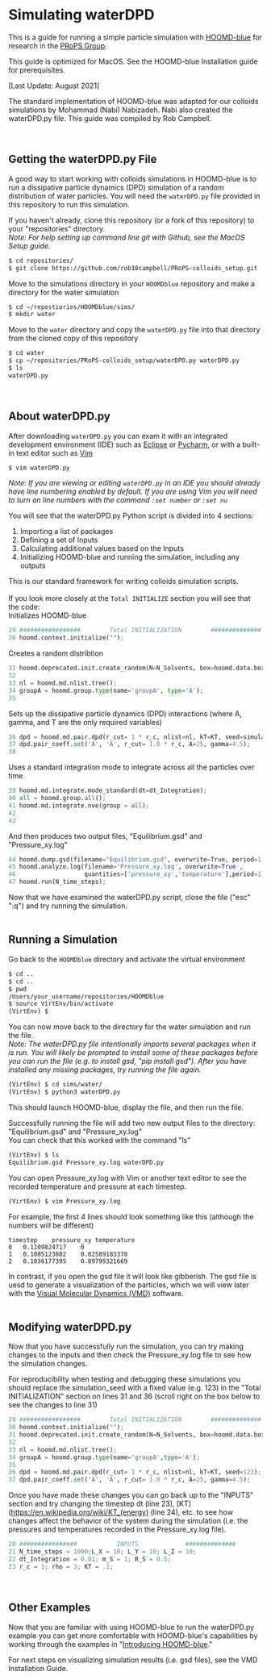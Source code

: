 # Simulating waterDPD

This is a guide for running a simple particle simulation with [HOOMD-blue] for research in the [PRoPS Group].

This guide is optimized for MacOS. See the HOOMD-blue Installation guide for prerequisites.

[Last Update: August 2021]

The standard implementation of HOOMD-blue was adapted for our colloids simulations by Mohammad (Nabi) Nabizadeh. Nabi also created the waterDPD.py file. This guide was compiled by Rob Campbell.

[HOOMD-blue]: http://glotzerlab.engin.umich.edu/hoomd-blue/
[PRoPS Group]: https://web.northeastern.edu/complexfluids/
<br>

## Getting the waterDPD.py File

A good way to start working with colloids simulations in HOOMD-blue is to run a dissipative particle dynamics (DPD) simulation of a random distribution of water particles. You will need the `waterDPD.py` file provided in this repository to run this simulation.

If you haven't already, clone this repository (or a fork of this repository) to your "repositories" directory.<br>
*Note: For help setting up command line git with Github, see the MacOS Setup guide.*
```bash
$ cd repositories/
$ git clone https://github.com/rob10campbell/PRoPS-colloids_setup.git
```
Move to the simulations directory in your `HOOMDblue` repository and make a directory for the water simulation
```bash
$ cd ~/repostiories/HOOMDblue/sims/
$ mkdir water
```
Move to the `water` directory and copy the `waterDPD.py` file into that directory from the cloned copy of this repository
```bash
$ cd water
$ cp ~/repositories/PRoPS-colloids_setup/waterDPD.py waterDPD.py
$ ls
waterDPD.py
```
<br>

## About waterDPD.py

After downloading `waterDPD.py` you can exam it with an integrated development environment (IDE) such as [Eclipse](https://www.eclipse.org/downloads/) or [Pycharm](https://www.jetbrains.com/pycharm/), or with a built-in text editor such as [Vim](https://www.vim.org/)
```bash
$ vim waterDPD.py
```
*Note: If you are viewing or editing `waterDPD.py` in an IDE you should already have line numbering enabled by default. If you are using Vim you will need to turn on line numbers with the command `:set number` or `:set nu`*

You will see that the waterDPD.py Python script is divided into 4 sections:
1. Importing a list of packages
2. Defining a set of Inputs
3. Calculating additional values based on the Inputs
4. Initializing HOOMD-blue and running the simulation, including any outputs

This is our standard framework for writing colloids simulation scripts. 
<br>
<br>
If you look more closely at the `Total INITIALIZE` section you will see that the code:<br>
Initializes HOOMD-blue
```python
29 #################        Total INITIALIZATION        ##############
30 hoomd.context.initialize("");
```
Creates a random distribtion
```python
31 hoomd.deprecated.init.create_random(N=N_Solvents, box=hoomd.data.boxdim(Lx=L_X, Ly=L_Y, Lz=L_Z), name='A', min_dist=0., seed=randomint(1, 101), dimensions=3)
32
33 nl = hoomd.md.nlist.tree();
34 groupA = hoomd.group.type(name='groupA', type='A');
35
```
Sets up the dissipative particle dynamics (DPD) interactions (where A, gamma, and T are the only required variables)
```python
36 dpd = hoomd.md.pair.dpd(r_cut= 1 * r_c, nlist=nl, kT=KT, seed=simulation_seed);
37 dpd.pair_coeff.set('A', 'A', r_cut= 1.0 * r_c, A=25, gamma=4.5);
38
```
Uses a standard integration mode to integrate across all the particles over time
```python
39 hoomd.md.integrate.mode_standard(dt=dt_Integration);
40 all = hoomd.group.all();
41 hoomd.md.integrate.nve(group = all);
42
43
```
And then produces two output files, "Equilibrium.gsd" and "Pressure_xy.log"
```python
44 hoomd.dump.gsd(filename="Equilibrium.gsd", overwrite=True, period=1, group=all, dynamic=['attribute', 'momentum', 'topology'])
45 hoomd.analyze.log(filename='Pressure_xy.log', overwrite=True ,
46                   quantities=['pressure_xy','temperature'],period=1)
47 hoomd.run(N_time_steps);
```

Now that we have examined the waterDPD.py script, close the file ("esc" ":q") and try running the simulation.
<br>
<br>
## Running a Simulation

Go back to the `HOOMDblue` directory and activate the virtual environment
```bash
$ cd ..
$ cd ..
$ pwd
/Users/your_username/repositories/HOOMDblue
$ source VirtEnv/bin/activate
(VirtEnv) $
```
You can now move back to the directory for the water simulation and run the file.<br>
*Note: The waterDPD.py file intentionally imports several packages when it is run. You will likely be prompted to install some of these packages before you can run the file (e.g. to install gsd, "pip install gsd"). After you have installed any missing packages, try running the file again.*
```bash
(VirtEnv) $ cd sims/water/
(VirtEnv) $ python3 waterDPD.py
```
This should launch HOOMD-blue, display the file, and then run the file.

Successfully running the file will add two new output files to the directory: "Equilibrium.gsd" and "Pressure_xy.log"<br>
You can check that this worked with the command "ls"
```bash
(VirtEnv) $ ls
Equilibrium.gsd	Pressure_xy.log	waterDPD.py
```
You can open Pressure_xy.log with Vim or another text editor to see the recorded temperature and pressure at each timestep. 
```bash
(VirtEnv) $ vim Pressure_xy.log
```
For example, the first 4 lines should look something like this (although the numbers will be different)
```vim
timestep	pressure_xy	temperature
0	0.1109824717	0
1	0.1085123802	0.02589183378
2	0.1036177395	0.09799321669
```

In contrast, if you open the gsd file it will look like gibberish. The gsd file is uesd to generate a visualization of the particles, which we will view later with the [Visual Molecular Dynamics (VMD)](https://www.ks.uiuc.edu/Research/vmd/) software.
<br>
<br>
## Modifying waterDPD.py

Now that you have successfully run the simulation, you can try making changes to the inputs and then check the Pressure_xy.log file to see how the simulation changes.

For reproducibility when testing and debugging these simulations you should replace the simulation_seed with a fixed value (e.g. 123) in the "Total INITIALIZATION" section on lines 31 and 36 (scroll right on the box below to see the changes to line 31)
```python
29 #################        Total INITIALIZATION        ##############
30 hoomd.context.initialize("");
31 hoomd.deprecated.init.create_random(N=N_Solvents, box=hoomd.data.boxdim(Lx=L_X, Ly=L_Y, Lz=L_Z), name='A', min_dist=0., seed=123, dimensions=3)
32
33 nl = hoomd.md.nlist.tree();
34 groupA = hoomd.group.type(name='groupA',type='A');
35
36 dpd = hoomd.md.pair.dpd(r_cut= 1 * r_c, nlist=nl, kT=KT, seed=123);
37 dpd.pair_coeff.set('A', 'A', r_cut= 1.0 * r_c, A=25, gamma=4.5);
```
Once you have made these changes you can go back up to the "INPUTS" section and try changing the timestep dt (line 23), [KT](https://en.wikipedia.org/wiki/KT_(energy) (line 24), etc. to see how changes affect the behavior of the system during the simulation (i.e. the pressures and temperatures recorded in the Pressure_xy.log file).
```python
20 ################           INPUTS             ##############
21 N_time_steps = 1000;L_X = 10; L_Y = 10; L_Z = 10;
22 dt_Integration = 0.01; m_S = 1; R_S = 0.5;
23 r_c = 1; rho = 3; KT = .1;
```
<br>

## Other Examples

Now that you are familiar with using HOOMD-blue to run the waterDPD.py example you can get more comfortable with HOOMD-blue's capabilities by working through the examples in "[Introducing HOOMD-blue](https://github.com/glotzerlab/hoomd-examples/tree/master/00-Introducing-HOOMD-blue)."

For next steps on visualizing simulation results (i.e. gsd files), see the VMD Installation Guide. 
